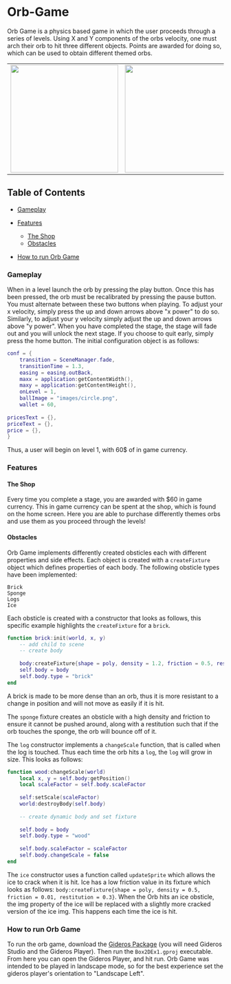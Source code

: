 # Orb-Game
Orb Game is a physics based game in which the user proceeds through a series of levels. 
Using X and Y components of the orbs velocity, one must arch their orb to hit three different objects. 
Points are awarded for doing so, which can be used to obtain different themed orbs.

<table align="center">
    <tr>
        <td>
            <img src="https://github.com/IsaacWatt/Orb-Game/blob/master/docs/levels.jpg" width="250px">
        </td>
        <td>
            <img src="https://github.com/IsaacWatt/Orb-Game/blob/master/docs/menu.jpg" width="250px">
        </td>
        <td>
            <img src="https://github.com/IsaacWatt/Orb-Game/blob/master/docs/shop.jpg" width="250px">
        </td>
    </tr>
</table>

## Table of Contents

- [Gameplay](#gameplay)

- [Features](#features)
    - [The Shop](#the-shop)
    - [Obstacles](#obstacles)
    
- [How to run Orb Game](#how-to-run-orb-game)

### Gameplay

When in a level launch the orb by pressing the play button. Once this has been pressed, the orb must be recalibrated by pressing the pause button. You must alternate between these two buttons when playing. To adjust your x velocity, simply press the up and down arrows above "x power" to do so. Similarly, to adjust your y velocity simply adjust the up and down arrows above "y power". When you have completed the stage, the stage will fade out and you will unlock the next stage. If you choose to quit early, simply press the home button. The initial configuration object is as follows: 
```lua
conf = {
	transition = SceneManager.fade,
	transitionTime = 1.3,
	easing = easing.outBack,
	maxx = application:getContentWidth(),
	maxy = application:getContentHeight(),
	onLevel = 1,
	ballImage = "images/circle.png",
	wallet = 60,
	
pricesText = {}, 		
priceText = {},
price = {},
}
```
Thus, a user will begin on level 1, with 60$ of in game currency. 

### Features

#### The Shop
Every time you complete a stage, you are awarded with $60 in game currency. This in game currency can be spent at the shop, which is found on the home screen. Here you are able to purchase differently themes orbs and use them as you proceed through the levels! 

#### Obstacles 
Orb Game implements differently created obsticles each with different properties and side effects. Each object is created with a `createFixture` object which defines properties of each body. The following obsticle types have been implemented: 

```
Brick
Sponge
Logs
Ice 
```

Each obsticle is created with a constructor that looks as follows, this specific example highlights the `createFixture` for a `brick`. 
```lua
function brick:init(world, x, y)
    -- add child to scene
    -- create body
    
    body:createFixture{shape = poly, density = 1.2, friction = 0.5, restitution = 0.4}
    self.body = body
    self.body.type = "brick"
end 
```
A brick is made to be more dense than an orb, thus it is more resistant to a change in position and will not move as easily if it is hit. 

The `sponge` fixture creates an obsticle with a high density and friction to ensure it cannot be pushed around, along with a restitution such that if the orb touches the sponge, the orb will bounce off of it. 

The `log` constructor implements a `changeScale` function, that is called when the log is touched. Thus each time the orb hits a `log`, the `log` will grow in size. This looks as follows: 
```lua
function wood:changeScale(world)
	local x, y = self.body:getPosition()
	local scaleFactor = self.body.scaleFactor 
	
	self:setScale(scaleFactor)
	world:destroyBody(self.body)
	
    -- create dynamic body and set fixture 
	
	self.body = body
	self.body.type = "wood"
	
	self.body.scaleFactor = scaleFactor
	self.body.changeScale = false 
end 
```

The `ice` constructor uses a function called `updateSprite` which allows the ice to crack when it is hit. Ice has a low friction value in its fixture which looks as follows: 
`body:createFixture{shape = poly, density = 0.5, friction = 0.01, restitution = 0.3}`. 
When the Orb hits an ice obsticle, the img property of the ice will be replaced with a slightly more cracked version of the ice img. This happens each time the ice is hit. 

### How to run Orb Game
To run the orb game, download the [Gideros Package](https://github.com/gideros/gideros/releases) (you will need Gideros Studio and the Gideros Player). Then run the `Box2DEx1.gproj` executable. From here you can open the Gideros Player, and hit run. 
Orb Game was intended to be played in landscape mode, so for the best experience set the gideros player's orientation to "Landscape Left". 
